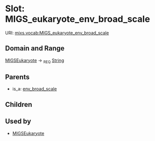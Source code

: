 
# Slot: MIGS_eukaryote_env_broad_scale




URI: [mixs.vocab:MIGS_eukaryote_env_broad_scale](https://w3id.org/mixs/vocab/MIGS_eukaryote_env_broad_scale)


## Domain and Range

[MIGSEukaryote](MIGSEukaryote.md) ->  <sub>REQ</sub> [String](types/String.md)

## Parents

 *  is_a: [env_broad_scale](env_broad_scale.md)

## Children


## Used by

 * [MIGSEukaryote](MIGSEukaryote.md)
